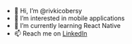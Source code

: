 - 👋 Hi, I’m @rivkicobersy
- 👀 I’m interested in mobile applications 
- 🌱 I’m currently learning React Native
- 📫 Reach me on [LinkedIn](https://www.linkedin.com/in/rivkacobersy/)

<!---
rivkicobersy/rivkicobersy is a ✨ special ✨ repository because its `README.md` (this file) appears on your GitHub profile.
You can click the Preview link to take a look at your changes.
--->
